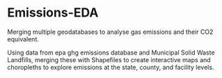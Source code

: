 # Emissions-EDA
Merging multiple geodatabases to analyse gas emissions and their CO2 equivalent.

Using data from epa ghg emissions database and Municipal Solid Waste Landfills, merging these with Shapefiles to create interactive maps and choropleths to explore emissions at the state, county, and facility levels.
